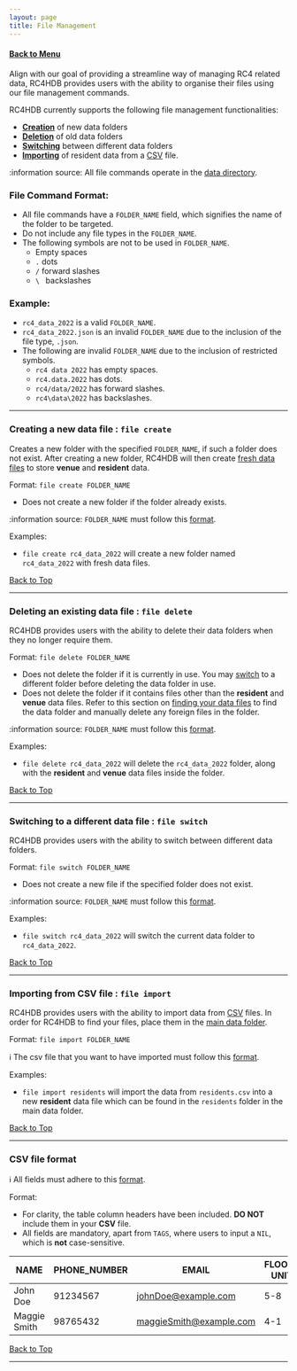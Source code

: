 ```yaml
---
layout: page
title: File Management
---
```


#### [Back to Menu](../UserGuide.md)

Align with our goal of providing a streamline way of managing RC4 related data, RC4HDB provides users with the ability to organise their files using our file management commands.

RC4HDB currently supports the following file management functionalities:
* [**Creation**](#creating-a-new-data-file--file-create) of new data folders
* [**Deletion**](#deleting-an-existing-data-file--file-delete) of old data folders
* [**Switching**](#switching-to-a-different-data-file--file-switch) between different data folders
* [**Importing**](#importing-from-csv-file--file-import) of resident data from a [CSV](glossary.md#csv) file.

:information source: All file commands operate in the [data directory]().

### File Command Format:
* All file commands have a `FOLDER_NAME` field, which signifies the name of the folder to be targeted.
* Do not include any file types in the `FOLDER_NAME`.
* The following symbols are not to be used in `FOLDER_NAME`.
    * Empty spaces
    * `.` dots
    * `/` forward slashes
    * `\ ` backslashes

### Example:
* `rc4_data_2022` is a valid `FOLDER_NAME`.
* `rc4_data_2022.json` is an invalid `FOLDER_NAME` due to the inclusion of the file type, `.json`.
* The following are invalid `FOLDER_NAME` due to the inclusion of restricted symbols.
  * `rc4 data 2022` has empty spaces.
  * `rc4.data.2022` has dots.
  * `rc4/data/2022` has forward slashes.
  * `rc4\data\2022` has backslashes.

---

### Creating a new data file : `file create`

Creates a new folder with the specified `FOLDER_NAME`, if such a folder does not exist. After creating a new folder, RC4HDB will then create [fresh data files]() to store **venue** and **resident** data.

Format: `file create FOLDER_NAME`
* Does not create a new folder if the folder already exists.

:information source: `FOLDER_NAME` must follow this [format](#file-command-format).

Examples:
* `file create rc4_data_2022` will create a new folder named `rc4_data_2022` with fresh data files.

[Back to Top](#back-to-menuuserguidemd)

---

### Deleting an existing data file : `file delete`

RC4HDB provides users with the ability to delete their data folders when they no longer require them.

Format: `file delete FOLDER_NAME`
* Does not delete the folder if it is currently in use. You may [switch](#switching-to-a-different-data-file--file-switch) to a different folder before deleting the data folder in use.
* Does not delete the folder if it contains files other than the **resident** and **venue** data files. Refer to this section on [finding your data files](data-management.md#finding-your-data-file) to find the data folder and manually delete any foreign files in the folder.

:information source: `FOLDER_NAME` must follow this [format](#file-command-format).

Examples:
* `file delete rc4_data_2022` will delete the `rc4_data_2022` folder, along with the **resident** and **venue** data files inside the folder.

[Back to Top](#back-to-menuuserguidemd)

---

### Switching to a different data file : `file switch`

RC4HDB provides users with the ability to switch between different data folders.

Format: `file switch FOLDER_NAME`
* Does not create a new file if the specified folder does not exist.

:information source: `FOLDER_NAME` must follow this [format](#file-command-format).

Examples:
* `file switch rc4_data_2022` will switch the current data folder to `rc4_data_2022`.

[Back to Top](#back-to-menuuserguidemd)

---

### Importing from CSV file : `file import`

RC4HDB provides users with the ability to import data from [CSV](glossary.md#csv) files. In order for RC4HDB to find your files, place them in the [main data folder](data-management.md#finding-your-data-file).

Format: `file import FOLDER_NAME`

:information_source: The csv file that you want to have imported must follow this [format](#csv-file-format).<br>

Examples:
* `file import residents` will import the data from `residents.csv` into a new **resident** data file which can be found in the `residents` folder in the main data folder.

[Back to Top](#back-to-menuuserguidemd)

---

### CSV file format

:information_source: All fields must adhere to this [format](modifying-residents.md#format-for-resident-fields).<br>

Format:
* For clarity, the table column headers have been included. **DO NOT** include them in your **CSV** file.
* All fields are mandatory, apart from `TAGS`, where users to input a `NIL`, which is **not** case-sensitive.

| NAME         | PHONE_NUMBER | EMAIL                   | FLOOR-UNIT | GENDER | HOUSE  | MATRIC_NUMBER | TAGS                |
|--------------|--------------|-------------------------|------------|--------|--------|---------------|---------------------|
| John Doe     | 91234567     | johnDoe@example.com     |    5-8     | M      | D      | A9876543B     | NIL                 |
| Maggie Smith | 98765432     | maggieSmith@example.com |    4-1     | F      | A      | A3456789B     | WelfareHead Captain |

[Back to Top](#back-to-menuuserguidemd)

---
